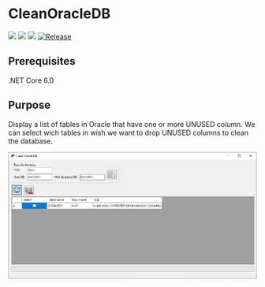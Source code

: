# CleanOracleDB

[![](https://img.shields.io/github/license/philippewaty/CleanOracleDB.svg?style=flat-square)](https://github.com/philippewaty/CleanOracleDB/blob/master/LICENSE)
[![](https://img.shields.io/github/commit-activity/y/philippewaty/CleanOracleDB.svg?style=flat-square)](https://github.com/philippewaty/CleanOracleDB/commits/master)
[![](https://img.shields.io/github/issues/philippewaty/CleanOracleDB.svg?style=flat-square)](https://github.com/philippewaty/CleanOracleDB/issues)
[![Release](https://img.shields.io/github/release/philippewaty/CleanOracleDB.svg?style=flat-square)](https://github.com/philippewaty/CleanOracleDB/releases)

## Prerequisites
.NET Core 6.0

## Purpose
Display a list of tables in Oracle that have one or more UNUSED column.
We can select wich tables in wish we want to drop UNUSED columns to clean the database.
<p align="center"><img align="center" src="/CleanOracleDB.jpg?raw=true" alt="Screenshot"></p>

